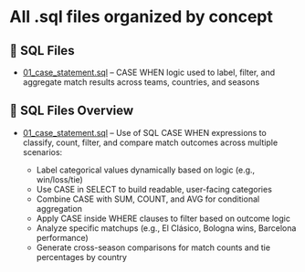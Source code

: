 # All .sql files organized by concept

## 📄 SQL Files
- [01_case_statement.sql](01_case_statement.sql) – CASE WHEN logic used to label, filter, and aggregate match results across teams, countries, and seasons

## 📄 SQL Files Overview

* [01_case_statement.sql](01_case_statement.sql) – Use of SQL CASE WHEN expressions to classify, count, filter, and compare match outcomes across multiple scenarios:

  * Label categorical values dynamically based on logic (e.g., win/loss/tie)
  * Use CASE in SELECT to build readable, user-facing categories
  * Combine CASE with SUM, COUNT, and AVG for conditional aggregation
  * Apply CASE inside WHERE clauses to filter based on outcome logic
  * Analyze specific matchups (e.g., El Clásico, Bologna wins, Barcelona performance)
  * Generate cross-season comparisons for match counts and tie percentages by country
